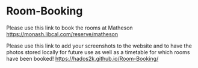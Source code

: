 # Room-Booking
Please use this link to book the rooms at Matheson https://monash.libcal.com/reserve/matheson

Please use this link to add your screenshots to the website and to have the photos stored locally for future use as well as a timetable for which rooms have been booked!
https://hados2k.github.io/Room-Booking/
